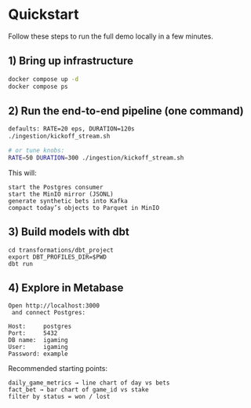 # Quickstart

Follow these steps to run the full demo locally in a few minutes.

## 1) Bring up infrastructure

```bash
docker compose up -d
docker compose ps
```

## 2) Run the end-to-end pipeline (one command)

```bash
defaults: RATE=20 eps, DURATION=120s
./ingestion/kickoff_stream.sh

# or tune knobs:
RATE=50 DURATION=300 ./ingestion/kickoff_stream.sh
```
This will:

```
start the Postgres consumer
start the MinIO mirror (JSONL)
generate synthetic bets into Kafka
compact today’s objects to Parquet in MinIO
```

## 3) Build models with dbt
```
cd transformations/dbt_project
export DBT_PROFILES_DIR=$PWD
dbt run
```

## 4) Explore in Metabase
```
Open http://localhost:3000
 and connect Postgres:

Host:     postgres
Port:     5432
DB name:  igaming
User:     igaming
Password: example
```

Recommended starting points:

```
daily_game_metrics → line chart of day vs bets
fact_bet → bar chart of game_id vs stake
filter by status = won / lost
```